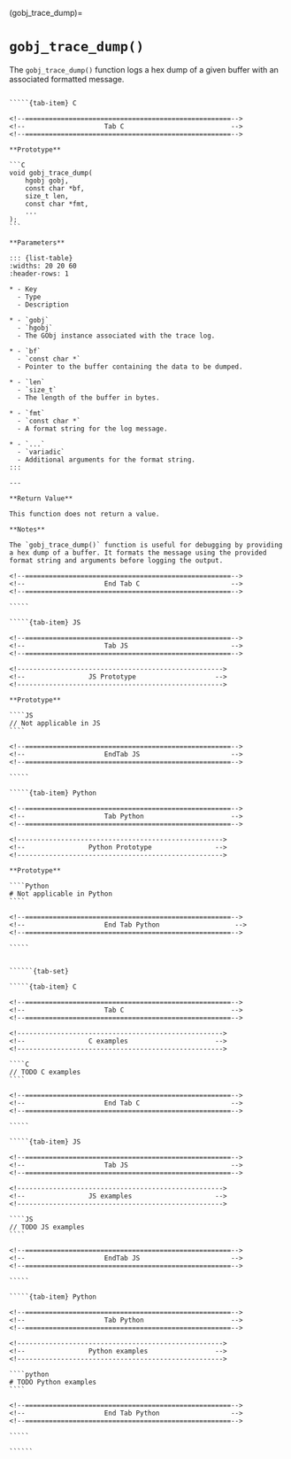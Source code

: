 <!-- ============================================================== -->
(gobj_trace_dump)=
# `gobj_trace_dump()`
<!-- ============================================================== -->

The `gobj_trace_dump()` function logs a hex dump of a given buffer with an associated formatted message.

<!------------------------------------------------------------>
<!--                    Prototypes                          -->
<!------------------------------------------------------------>

``````{tab-set}

`````{tab-item} C

<!--====================================================-->
<!--                    Tab C                           -->
<!--====================================================-->

**Prototype**

```C
void gobj_trace_dump(
    hgobj gobj,
    const char *bf,
    size_t len,
    const char *fmt,
    ...
);
```

**Parameters**

::: {list-table}
:widths: 20 20 60
:header-rows: 1

* - Key
  - Type
  - Description

* - `gobj`
  - `hgobj`
  - The GObj instance associated with the trace log.

* - `bf`
  - `const char *`
  - Pointer to the buffer containing the data to be dumped.

* - `len`
  - `size_t`
  - The length of the buffer in bytes.

* - `fmt`
  - `const char *`
  - A format string for the log message.

* - `...`
  - `variadic`
  - Additional arguments for the format string.
:::

---

**Return Value**

This function does not return a value.

**Notes**

The `gobj_trace_dump()` function is useful for debugging by providing a hex dump of a buffer. It formats the message using the provided format string and arguments before logging the output.

<!--====================================================-->
<!--                    End Tab C                       -->
<!--====================================================-->

`````

`````{tab-item} JS

<!--====================================================-->
<!--                    Tab JS                          -->
<!--====================================================-->

<!---------------------------------------------------->
<!--                JS Prototype                    -->
<!---------------------------------------------------->

**Prototype**

````JS
// Not applicable in JS
````

<!--====================================================-->
<!--                    EndTab JS                       -->
<!--====================================================-->

`````

`````{tab-item} Python

<!--====================================================-->
<!--                    Tab Python                      -->
<!--====================================================-->

<!---------------------------------------------------->
<!--                Python Prototype                -->
<!---------------------------------------------------->

**Prototype**

````Python
# Not applicable in Python
````

<!--====================================================-->
<!--                    End Tab Python                   -->
<!--====================================================-->

`````

``````

<!------------------------------------------------------------>
<!--                    Examples                            -->
<!------------------------------------------------------------>

```````{dropdown} Examples

``````{tab-set}

`````{tab-item} C

<!--====================================================-->
<!--                    Tab C                           -->
<!--====================================================-->

<!---------------------------------------------------->
<!--                C examples                      -->
<!---------------------------------------------------->

````C
// TODO C examples
````

<!--====================================================-->
<!--                    End Tab C                       -->
<!--====================================================-->

`````

`````{tab-item} JS

<!--====================================================-->
<!--                    Tab JS                          -->
<!--====================================================-->

<!---------------------------------------------------->
<!--                JS examples                     -->
<!---------------------------------------------------->

````JS
// TODO JS examples
````

<!--====================================================-->
<!--                    EndTab JS                       -->
<!--====================================================-->

`````

`````{tab-item} Python

<!--====================================================-->
<!--                    Tab Python                      -->
<!--====================================================-->

<!---------------------------------------------------->
<!--                Python examples                 -->
<!---------------------------------------------------->

````python
# TODO Python examples
````

<!--====================================================-->
<!--                    End Tab Python                  -->
<!--====================================================-->

`````

``````

```````

